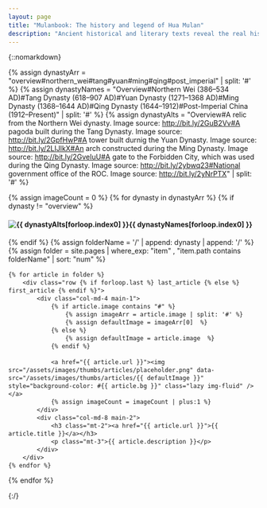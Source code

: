 ```yaml
---
layout: page
title: "Mulanbook: The history and legend of Hua Mulan"
description: "Ancient historical and literary texts reveal the real history behind the legend of Mulan and how it developed over the past 1,500 years."
---
```


{::nomarkdown}

{% assign dynastyArr = "overview#northern_wei#tang#yuan#ming#qing#post_imperial" | split: '#' %}
{% assign dynastyNames = "Overview#Northern Wei (386&ndash;534 AD)#Tang Dynasty (618&ndash;907 AD)#Yuan Dynasty (1271&ndash;1368 AD)#Ming Dynasty (1368&ndash;1644 AD)#Qing Dynasty (1644&ndash;1912)#Post-Imperial China (1912&ndash;Present)" | split: '#' %}
{% assign dynastyAlts = "Overview#A relic from the Northern Wei dynasty. Image source: http://bit.ly/2GuB2Vv#A pagoda built during the Tang Dynasty. Image source: http://bit.ly/2GpfHwP#A tower built durnig the Yuan Dynasty. Image source: http://bit.ly/2LIJlkX#An arch constructed during the Ming Dynasty. Image source: http://bit.ly/2GveIuU#A gate to the Forbidden City, which was used during the Qing Dynasty. Image source: http://bit.ly/2ybwq23#National government office of the ROC. Image source: http://bit.ly/2yNrPTX" | split: '#' %}


{% assign imageCount = 0 %}
{% for dynasty in dynastyArr %}
	{% if dynasty != "overview" %}
		<h4 class="heading text-left mb-5"><a name="{{ dynasty }}"><img data-src="/assets/images/thumbs/dynasties/{{ dynasty }}.jpg" width="80" height="80" class="lazy" alt="{{ dynastyAlts[forloop.index0] }}" />{{ dynastyNames[forloop.index0] }}</a></h4>
	{% endif %}
	{% assign folderName = '/' | append: dynasty | append: '/' %}
	{% assign folder = site.pages | where_exp: "item" , "item.path contains folderName" | sort: "num" %}

	{% for article in folder %}
		<div class="row {% if forloop.last %} last_article {% else %} first_article {% endif %}">
			<div class="col-md-4 main-1">
				{% if article.image contains "#" %}
					{% assign imageArr = article.image | split: '#' %}
					{% assign defaultImage = imageArr[0]  %}
				{% else %}
					{% assign defaultImage = article.image  %}
				{% endif %}

				<a href="{{ article.url }}"><img src="/assets/images/thumbs/articles/placeholder.png" data-src="/assets/images/thumbs/articles/{{ defaultImage }}" style="background-color: #{{ article.bg }}" class="lazy img-fluid" /></a>
				{% assign imageCount = imageCount | plus:1 %}
			</div>
			<div class="col-md-8 main-2">
				<h3 class="mt-2"><a href="{{ article.url }}">{{ article.title }}</a></h3>
				<p class="mt-3">{{ article.description }}</p>
			</div>
		</div>
	{% endfor %}
{% endfor %}

<script type="text/javascript" src="https://cdn.jsdelivr.net/npm/vanilla-lazyload@12.0.0/dist/lazyload.min.js" onload="var lazyLoadInstance=new LazyLoad({elements_selector:'.lazy'});"></script>
{:/}
